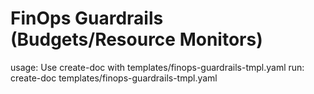 # FinOps Guardrails (Budgets/Resource Monitors)

usage: Use create-doc with templates/finops-guardrails-tmpl.yaml
run: create-doc templates/finops-guardrails-tmpl.yaml
